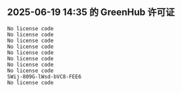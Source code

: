 ## 2025-06-19 14:35 的 GreenHub 许可证
```
No license code
No license code
No license code
No license code
No license code
No license code
No license code
No license code
SWij-809G-lWsd-bVC8-FEE6
No license code
```

